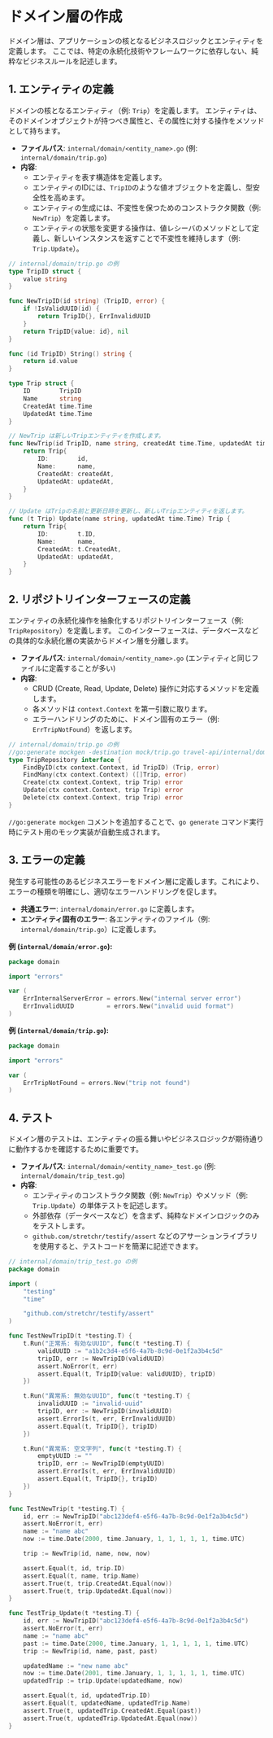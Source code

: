 # ドメイン層の作成

ドメイン層は、アプリケーションの核となるビジネスロジックとエンティティを定義します。
ここでは、特定の永続化技術やフレームワークに依存しない、純粋なビジネスルールを記述します。

## 1. エンティティの定義

ドメインの核となるエンティティ（例: `Trip`）を定義します。
エンティティは、そのドメインオブジェクトが持つべき属性と、その属性に対する操作をメソッドとして持ちます。

-   **ファイルパス**: `internal/domain/<entity_name>.go` (例: `internal/domain/trip.go`)
-   **内容**:
    -   エンティティを表す構造体を定義します。
    -   エンティティのIDには、`TripID`のような値オブジェクトを定義し、型安全性を高めます。
    -   エンティティの生成には、不変性を保つためのコンストラクタ関数（例: `NewTrip`）を定義します。
    -   エンティティの状態を変更する操作は、値レシーバのメソッドとして定義し、新しいインスタンスを返すことで不変性を維持します（例: `Trip.Update`）。

```go
// internal/domain/trip.go の例
type TripID struct {
	value string
}

func NewTripID(id string) (TripID, error) {
	if !IsValidUUID(id) {
		return TripID{}, ErrInvalidUUID
	}
	return TripID{value: id}, nil
}

func (id TripID) String() string {
	return id.value
}

type Trip struct {
	ID        TripID
	Name      string
	CreatedAt time.Time
	UpdatedAt time.Time
}

// NewTrip は新しいTripエンティティを作成します。
func NewTrip(id TripID, name string, createdAt time.Time, updatedAt time.Time) Trip {
	return Trip{
		ID:        id,
		Name:      name,
		CreatedAt: createdAt,
		UpdatedAt: updatedAt,
	}
}

// Update はTripの名前と更新日時を更新し、新しいTripエンティティを返します。
func (t Trip) Update(name string, updatedAt time.Time) Trip {
	return Trip{
		ID:        t.ID,
		Name:      name,
		CreatedAt: t.CreatedAt,
		UpdatedAt: updatedAt,
	}
}
```

## 2. リポジトリインターフェースの定義

エンティティの永続化操作を抽象化するリポジトリインターフェース（例: `TripRepository`）を定義します。
このインターフェースは、データベースなどの具体的な永続化層の実装からドメイン層を分離します。

-   **ファイルパス**: `internal/domain/<entity_name>.go` (エンティティと同じファイルに定義することが多い)
-   **内容**:
    -   CRUD (Create, Read, Update, Delete) 操作に対応するメソッドを定義します。
    -   各メソッドは `context.Context` を第一引数に取ります。
    -   エラーハンドリングのために、ドメイン固有のエラー（例: `ErrTripNotFound`）を返します。

```go
// internal/domain/trip.go の例
//go:generate mockgen -destination mock/trip.go travel-api/internal/domain TripRepository
type TripRepository interface {
	FindByID(ctx context.Context, id TripID) (Trip, error)
	FindMany(ctx context.Context) ([]Trip, error)
	Create(ctx context.Context, trip Trip) error
	Update(ctx context.Context, trip Trip) error
	Delete(ctx context.Context, trip Trip) error
}
```
`//go:generate mockgen` コメントを追加することで、`go generate` コマンド実行時にテスト用のモック実装が自動生成されます。

## 3. エラーの定義

発生する可能性のあるビジネスエラーをドメイン層に定義します。これにより、エラーの種類を明確にし、適切なエラーハンドリングを促します。

-   **共通エラー**: `internal/domain/error.go` に定義します。
-   **エンティティ固有のエラー**: 各エンティティのファイル（例: `internal/domain/trip.go`）に定義します。

**例 (`internal/domain/error.go`):**
```go
package domain

import "errors"

var (
	ErrInternalServerError = errors.New("internal server error")
	ErrInvalidUUID         = errors.New("invalid uuid format")
)
```

**例 (`internal/domain/trip.go`):**
```go
package domain

import "errors"

var (
	ErrTripNotFound = errors.New("trip not found")
)
```

## 4. テスト

ドメイン層のテストは、エンティティの振る舞いやビジネスロジックが期待通りに動作するかを確認するために重要です。

-   **ファイルパス**: `internal/domain/<entity_name>_test.go` (例: `internal/domain/trip_test.go`)
-   **内容**:
    -   エンティティのコンストラクタ関数（例: `NewTrip`）やメソッド（例: `Trip.Update`）の単体テストを記述します。
    -   外部依存（データベースなど）を含まず、純粋なドメインロジックのみをテストします。
    -   `github.com/stretchr/testify/assert` などのアサーションライブラリを使用すると、テストコードを簡潔に記述できます。

```go
// internal/domain/trip_test.go の例
package domain

import (
	"testing"
	"time"

	"github.com/stretchr/testify/assert"
)

func TestNewTripID(t *testing.T) {
	t.Run("正常系: 有効なUUID", func(t *testing.T) {
		validUUID := "a1b2c3d4-e5f6-4a7b-8c9d-0e1f2a3b4c5d"
		tripID, err := NewTripID(validUUID)
		assert.NoError(t, err)
		assert.Equal(t, TripID{value: validUUID}, tripID)
	})

	t.Run("異常系: 無効なUUID", func(t *testing.T) {
		invalidUUID := "invalid-uuid"
		tripID, err := NewTripID(invalidUUID)
		assert.ErrorIs(t, err, ErrInvalidUUID)
		assert.Equal(t, TripID{}, tripID)
	})

	t.Run("異常系: 空文字列", func(t *testing.T) {
		emptyUUID := ""
		tripID, err := NewTripID(emptyUUID)
		assert.ErrorIs(t, err, ErrInvalidUUID)
		assert.Equal(t, TripID{}, tripID)
	})
}

func TestNewTrip(t *testing.T) {
	id, err := NewTripID("abc123def4-e5f6-4a7b-8c9d-0e1f2a3b4c5d")
	assert.NoError(t, err)
	name := "name abc"
	now := time.Date(2000, time.January, 1, 1, 1, 1, 1, time.UTC)

	trip := NewTrip(id, name, now, now)

	assert.Equal(t, id, trip.ID)
	assert.Equal(t, name, trip.Name)
	assert.True(t, trip.CreatedAt.Equal(now))
	assert.True(t, trip.UpdatedAt.Equal(now))
}

func TestTrip_Update(t *testing.T) {
	id, err := NewTripID("abc123def4-e5f6-4a7b-8c9d-0e1f2a3b4c5d")
	assert.NoError(t, err)
	name := "name abc"
	past := time.Date(2000, time.January, 1, 1, 1, 1, 1, time.UTC)
	trip := NewTrip(id, name, past, past)

	updatedName := "new name abc"
	now := time.Date(2001, time.January, 1, 1, 1, 1, 1, time.UTC)
	updatedTrip := trip.Update(updatedName, now)

	assert.Equal(t, id, updatedTrip.ID)
	assert.Equal(t, updatedName, updatedTrip.Name)
	assert.True(t, updatedTrip.CreatedAt.Equal(past))
	assert.True(t, updatedTrip.UpdatedAt.Equal(now))
}
```